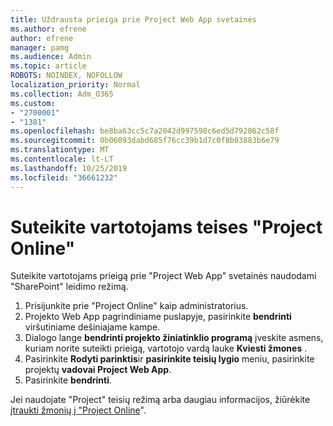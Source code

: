 ```yaml
---
title: Uždrausta prieiga prie Project Web App svetainės
ms.author: efrene
author: efrene
manager: pamg
ms.audience: Admin
ms.topic: article
ROBOTS: NOINDEX, NOFOLLOW
localization_priority: Normal
ms.collection: Adm_O365
ms.custom:
- "2700001"
- "1381"
ms.openlocfilehash: be8ba63cc5c7a2042d997598c6ed5d792862c58f
ms.sourcegitcommit: 0b06093dabd685f76cc39b1d7c0f8b03883b6e79
ms.translationtype: MT
ms.contentlocale: lt-LT
ms.lasthandoff: 10/25/2019
ms.locfileid: "36661232"
---
```

# <a name="give-users-permissions-in-project-online"></a>Suteikite vartotojams teises "Project Online"

Suteikite vartotojams prieigą prie "Project Web App" svetainės naudodami "SharePoint" leidimo režimą.

1. Prisijunkite prie "Project Online" kaip administratorius.
2. Projekto Web App pagrindiniame puslapyje, pasirinkite **bendrinti** viršutiniame dešiniajame kampe.
3. Dialogo lange **bendrinti projekto žiniatinklio programą** įveskite asmens, kuriam norite suteikti prieigą, vartotojo vardą lauke **Kviesti žmones** .
4. Pasirinkite **Rodyti parinktis**ir **pasirinkite teisių lygio** meniu, pasirinkite projektų **vadovai Project Web App**.
5. Pasirinkite **bendrinti**.

Jei naudojate "Project" teisių režimą arba daugiau informacijos, žiūrėkite [įtraukti žmonių į "Project Online](https://docs.microsoft.com/projectonline/step-2-add-people-to-project-online)".
